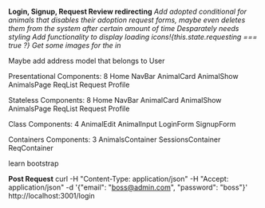 **Login, Signup, Request Review redirecting**
*Add adopted conditional for animals that disables their adoption request forms, maybe even deletes them from the system after certain amount of time*
*Desparately needs styling*
*Add functionality to display loading icons!{this.state.requesting === true ?}*
*Get some images for the <Carousel> in <Home />*

Maybe add address model that belongs to User



Presentational Components: 8
    Home
    NavBar
    AnimalCard
    AnimalShow
    AnimalsPage
    ReqList
    Request
    Profile

Stateless Components: 8
    Home 
    NavBar
    AnimalCard
    AnimalShow
    AnimalsPage
    ReqList
    Request
    Profile

Class Components: 4
    AnimalEdit
    AnimalInput
    LoginForm
    SignupForm

Containers Components: 3
    AnimalsContainer
    SessionsContainer
    ReqContainer



learn bootstrap


**Post Request**
curl -H "Content-Type: application/json" -H "Accept: application/json"  -d '{"email": "boss@admin.com", "password": "boss"}'  http://localhost:3001/login